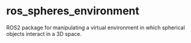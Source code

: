 # ros_spheres_environment
ROS2 package for manipulating a virtual environment in which spherical objects interact in a 3D space.
